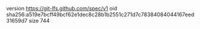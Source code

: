 version https://git-lfs.github.com/spec/v1
oid sha256:a519e7bcff49bcf62e1dec8c28b1b2551c271d7c78384084044167eed31659d7
size 744
